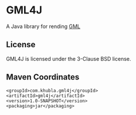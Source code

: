
GML4J
=============

A Java library for rending [GML](https://en.wikipedia.org/wiki/Graph_Modelling_Language)

License
-------------

GML4J is licensed under the 3-Clause BSD license.

Maven Coordinates
-------------

```
<groupId>com.khubla.gml4j</groupId>
<artifactId>gml4j</artifactId>
<version>1.0-SNAPSHOT</version>
<packaging>jar</packaging>
```


